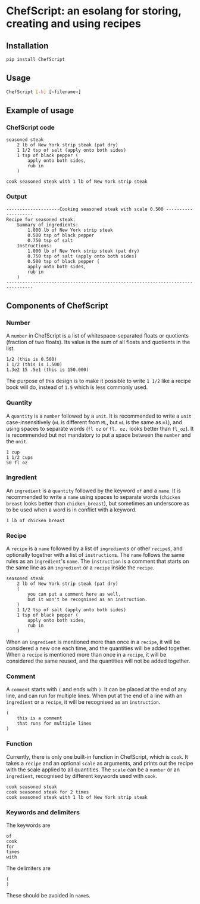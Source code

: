 # ChefScript: an esolang for storing, creating and using recipes

## Installation

```bash
pip install ChefScript
```

## Usage

```bash
ChefScript [-h] [<filename>]
```

## Example of usage

### ChefScript code

```text
seasoned steak
    2 lb of New York strip steak (pat dry)
    1 1/2 tsp of salt (apply onto both sides)
    1 tsp of black pepper (
        apply onto both sides,
        rub in
    )

cook seasoned steak with 1 lb of New York strip steak
```

### Output

```text
--------------------Cooking seasoned steak with scale 0.500 --------------------
Recipe for seasoned steak:
    Summary of ingredients:
        1.000 lb of New York strip steak
        0.500 tsp of black pepper
        0.750 tsp of salt
    Instructions:
        1.000 lb of New York strip steak (pat dry)
        0.750 tsp of salt (apply onto both sides)
        0.500 tsp of black pepper (
        apply onto both sides,
        rub in
    )
--------------------------------------------------------------------------------
```

## Components of ChefScript

### Number

A `number` in ChefScript is a list of whitespace-separated floats or quotients (fraction of two floats). Its value is the sum of all floats and quotients in the list.

```text
1/2 (this is 0.500)
1 1/2 (this is 1.500)
1.3e2 15 .5e1 (this is 150.000)
```

The purpose of this design is to make it possible to write `1 1/2` like a recipe book will do, instead of `1.5` which is less commonly used.

### Quantity

A `quantity` is a `number` followed by a `unit`. It is recommended to write a `unit` case-insensitively (`mL` is different from `ML`, but `mL` is the same as `ml`), and using spaces to separate words (`fl oz` or `fl. oz.` looks better than `fl_oz`). It is recommended but not mandatory to put a space between the `number` and the `unit`.

```text
1 cup
1 1/2 cups
50 fl oz
```

### Ingredient

An `ingredient` is a `quantity` followed by the keyword `of` and a `name`. It is recommended to write a `name` using spaces to separate words (`chicken breast` looks better than `chicken_breast`), but sometimes an underscore as to be used when a word is in conflict with a keyword.

```text
1 lb of chicken breast
```

### Recipe

A `recipe` is a `name` followed by a list of `ingredient`s or other `recipe`s, and optionally together with a list of `instruction`s. The `name` follows the same rules as an `ingredient`'s `name`. The `instruction` is a comment that starts on the same line as an `ingredient` or a `recipe` inside the `recipe`.

```text
seasoned steak
    2 lb of New York strip steak (pat dry)
    (
        you can put a comment here as well,
        but it won't be recognised as an instruction.
    )
    1 1/2 tsp of salt (apply onto both sides)
    1 tsp of black pepper (
        apply onto both sides,
        rub in
    )
```

When an `ingredient` is mentioned more than once in a `recipe`, it will be considered a new one each time, and the quantities will be added together. When a `recipe` is mentioned more than once in a `recipe`, it will be considered the same reused, and the quantities will not be added together.

### Comment

A `comment` starts with `(` and ends with `)`. It can be placed at the end of any line, and can run for multiple lines. When put at the end of a line with an `ingredient` or a `recipe`, it will be recognised as an `instruction`.

```text
(
    this is a comment
    that runs for multiple lines
)
```

### Function

Currently, there is only one built-in function in ChefScript, which is `cook`. It takes a `recipe` and an optional `scale` as arguments, and prints out the recipe with the scale applied to all quantities. The `scale` can be a `number` or an `ingredient`, recognised by different keywords used with `cook`.

```text
cook seasoned steak
cook seasoned steak for 2 times
cook seasoned steak with 1 lb of New York strip steak
```

### Keywords and delimiters

The keywords are

```text
of
cook
for
times
with
```

The delimiters are

```text
(
)
```

These should be avoided in `name`s.
